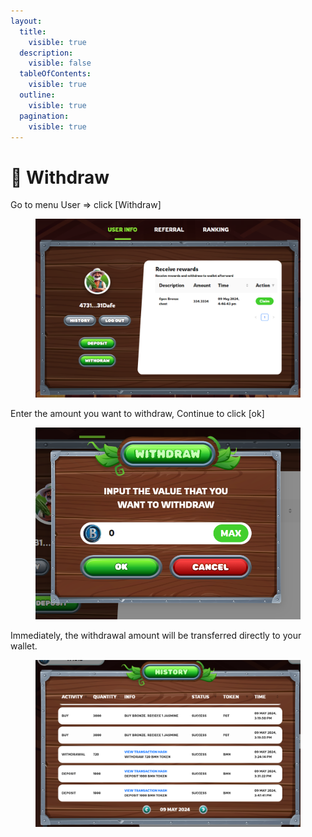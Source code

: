 ```yaml
---
layout:
  title:
    visible: true
  description:
    visible: false
  tableOfContents:
    visible: true
  outline:
    visible: true
  pagination:
    visible: true
---
```


# 🎏 Withdraw

Go to menu User => click \[Withdraw]

<figure><img src="../../.gitbook/assets/Screenshot 2024-05-10 084340.png" alt=""><figcaption></figcaption></figure>

Enter the amount you want to withdraw, Continue to click \[ok]

<figure><img src="../../.gitbook/assets/Screenshot 2024-05-10 084442.png" alt=""><figcaption></figcaption></figure>

Immediately, the withdrawal amount will be transferred directly to your wallet.

<figure><img src="../../.gitbook/assets/Screenshot 2024-05-10 084545.png" alt=""><figcaption></figcaption></figure>

